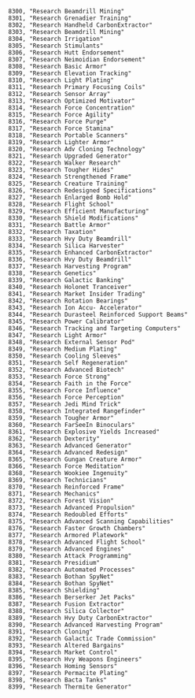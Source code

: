 ﻿```text
8300, "Research Beamdrill Mining"
8301, "Research Grenadier Training"
8302, "Research Handheld CarbonExtractor"
8303, "Research Beamdrill Mining"
8304, "Research Irrigation"
8305, "Research Stimulants"
8306, "Research Hutt Endorsement"
8307, "Research Neimoidian Endorsement"
8308, "Research Basic Armor"
8309, "Research Elevation Tracking"
8310, "Research Light Plating"
8311, "Research Primary Focusing Coils"
8312, "Research Sensor Array"
8313, "Research Optimized Motivator"
8314, "Research Force Concentration"
8315, "Research Force Agility"
8316, "Research Force Purge"
8317, "Research Force Stamina"
8318, "Research Portable Scanners"
8319, "Research Lighter Armor"
8320, "Research Adv Cloning Technology"
8321, "Research Upgraded Generator"
8322, "Research Walker Research"
8323, "Research Tougher Hides"
8324, "Research Strengthened Frame"
8325, "Research Creature Training"
8326, "Research Redesigned Specifications"
8327, "Research Enlarged Bomb Hold"
8328, "Research Flight School"
8329, "Research Efficient Manufacturing"
8330, "Research Shield Modifications"
8331, "Research Battle Armor"
8332, "Research Taxation"
8333, "Research Hvy Duty Beamdrill"
8334, "Research Silica Harvester"
8335, "Research Enhanced CarbonExtractor"
8336, "Research Hvy Duty Beamdrill"
8337, "Research Harvesting Program"
8338, "Research Genetics"
8339, "Research Galactic Banking"
8340, "Research Holonet Tranceiver"
8341, "Research Market Insider Trading"
8342, "Research Rotation Bearings"
8343, "Research Ion Accu- Accelerator"
8344, "Research Durasteel Reinforced Support Beams"
8345, "Research Power Calibrator"
8346, "Research Tracking and Targeting Computers"
8347, "Research Light Armor"
8348, "Research External Sensor Pod"
8349, "Research Medium Plating"
8350, "Research Cooling Sleeves"
8351, "Research Self Regeneration"
8352, "Research Advanced Biotech"
8353, "Research Force Strong"
8354, "Research Faith in the Force"
8355, "Research Force Influence"
8356, "Research Force Perception"
8357, "Research Jedi Mind Trick"
8358, "Research Integrated Rangefinder"
8359, "Research Tougher Armor"
8360, "Research FarSeeIn Binoculars"
8361, "Research Explosive Yields Increased"
8362, "Research Dexterity"
8363, "Research Advanced Generator"
8364, "Research Advanced Redesign"
8365, "Research Gungan Creature Armor"
8366, "Research Force Meditation"
8368, "Research Wookiee Ingenuity"
8369, "Research Technicians"
8370, "Research Reinforced Frame"
8371, "Research Mechanics"
8372, "Research Forest Vision"
8373, "Research Advanced Propulsion"
8374, "Research Redoubled Efforts"
8375, "Research Advanced Scanning Capabilities"
8376, "Research Faster Growth Chambers"
8377, "Research Armored Platework"
8378, "Research Advanced Flight School"
8379, "Research Advanced Engines"
8380, "Research Attack Programming"
8381, "Research Presidium"
8382, "Research Automated Processes"
8383, "Research Bothan SpyNet"
8384, "Research Bothan SpyNet"
8385, "Research Shielding"
8386, "Research Berserker Jet Packs"
8387, "Research Fusion Extractor"
8388, "Research Silica Collector"
8389, "Research Hvy Duty CarbonExtractor"
8390, "Research Advanced Harvesting Program"
8391, "Research Cloning"
8392, "Research Galactic Trade Commission"
8393, "Research Altered Bargains"
8394, "Research Market Control"
8395, "Research Hvy Weapons Engineers"
8396, "Research Homing Sensors"
8397, "Research Permacite Plating"
8398, "Research Bacta Tanks"
8399, "Research Thermite Generator"
```